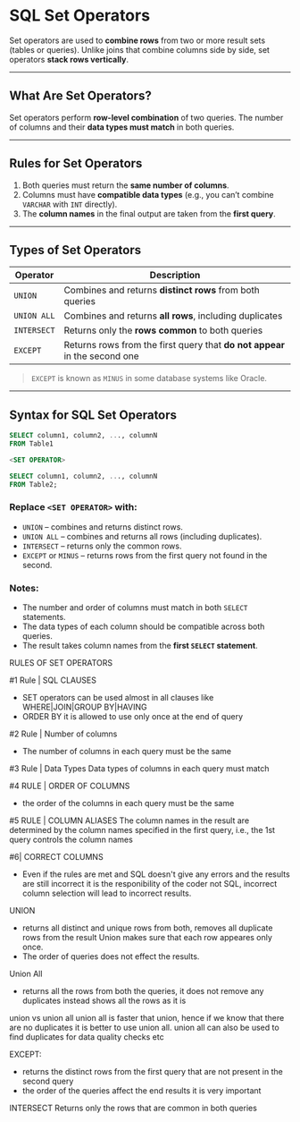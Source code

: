 # SQL Set Operators

Set operators are used to **combine rows** from two or more result sets (tables or queries). Unlike joins that combine columns side by side, set operators **stack rows vertically**.

---

## What Are Set Operators?

Set operators perform **row-level combination** of two queries. The number of columns and their **data types must match** in both queries.

---

## Rules for Set Operators

1. Both queries must return the **same number of columns**.
2. Columns must have **compatible data types** (e.g., you can’t combine `VARCHAR` with `INT` directly).
3. The **column names** in the final output are taken from the **first query**.

---

## Types of Set Operators

| Operator     | Description                                                                 |
|--------------|-----------------------------------------------------------------------------|
| `UNION`      | Combines and returns **distinct rows** from both queries                    |
| `UNION ALL`  | Combines and returns **all rows**, including duplicates                     |
| `INTERSECT`  | Returns only the **rows common** to both queries                            |
| `EXCEPT`     | Returns rows from the first query that **do not appear** in the second one  |

> `EXCEPT` is known as `MINUS` in some database systems like Oracle.

---
## Syntax for SQL Set Operators

```sql
SELECT column1, column2, ..., columnN
FROM Table1

<SET OPERATOR>

SELECT column1, column2, ..., columnN
FROM Table2;
```

### Replace `<SET OPERATOR>` with:

- `UNION` – combines and returns distinct rows.
- `UNION ALL` – combines and returns all rows (including duplicates).
- `INTERSECT` – returns only the common rows.
- `EXCEPT` or `MINUS` – returns rows from the first query not found in the second.

### Notes:

- The number and order of columns must match in both `SELECT` statements.
- The data types of each column should be compatible across both queries.
- The result takes column names from the **first `SELECT` statement**.

RULES OF SET OPERATORS

#1 Rule | SQL CLAUSES
- SET operators can be used almost in all clauses like WHERE|JOIN|GROUP BY|HAVING
- ORDER BY  it is allowed to use only once at the end of query

#2 Rule | Number of columns
- The number of columns in each query must be the same

#3 Rule | Data Types
Data types of columns in each query must match

#4 RULE | ORDER OF COLUMNS
- the order of the columns in each query must be the same 

#5 RULE | COLUMN ALIASES
The column names in the result are determined by the column names specified in the first query, i.e., the 1st query controls the column names

#6| CORRECT COLUMNS
- Even if the rules are met and SQL doesn't give any errors and the results are still incorrect it is the responibility of the coder not SQL, incorrect column selection will lead to incorrect results.

UNION
- returns all distinct and unique rows from both, removes all duplicate rows from the result
Union makes sure that each row appeares only once.
- The order of queries does not effect the results.

Union All
- returns all the rows from both the queries, it does not remove any duplicates instead shows all the rows as it is

union vs union all
union all is faster that union, hence if we know that there are no duplicates it is better to use union all.
union all can also be used to find duplicates for data quality checks etc

EXCEPT:
- returns the distinct rows from the first query that are not present in the second query
- the order of the queries affect the end results it is very important

INTERSECT
Returns only the rows that are common in both queries